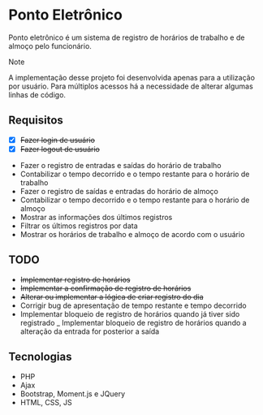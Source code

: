 # Ponto Eletrônico

Ponto eletrônico é um sistema de registro de horários de trabalho e de almoço pelo funcionário.

> [!NOTE]
> A implementação desse projeto foi desenvolvida apenas para a utilização por usuário. Para múltiplos acessos há a necessidade de alterar algumas linhas de código.

## Requisitos

- [X] <s>Fazer login de usuário</s>
- [X] <s>Fazer logout de usuário</s>
- Fazer o registro de entradas e saídas do horário de trabalho
- Contabilizar o tempo decorrido e o tempo restante para o horário de trabalho
- Fazer o registro de saídas e entradas do horário de almoço
- Contabilizar o tempo decorrido e o tempo restante para o horário de almoço
- Mostrar as informações dos últimos registros
- Filtrar os últimos registros por data
- Mostrar os horários de trabalho e almoço de acordo com o usuário

## TODO

- <s>Implementar registro de horários</s>
- <s>Implementar a confirmação de registro de horários</s>
- <s>Alterar ou implementar a lógica de criar registro do dia</s>
- Corrigir bug de apresentação de tempo restante e tempo decorrido
- Implementar bloqueio de registro de horários quando já tiver sido registrado
_ Implementar bloqueio de registro de horários quando a alteração da entrada for posterior a saída

## Tecnologias

- PHP
- Ajax
- Bootstrap, Moment.js e JQuery
- HTML, CSS, JS
